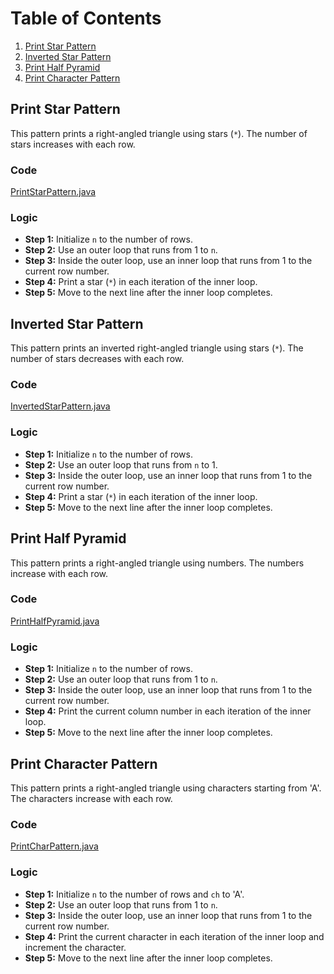 # Table of Contents
1. [Print Star Pattern](#print-star-pattern)
2. [Inverted Star Pattern](#inverted-star-pattern)
3. [Print Half Pyramid](#print-half-pyramid)
4. [Print Character Pattern](#print-character-pattern)

## Print Star Pattern
This pattern prints a right-angled triangle using stars (`*`). The number of stars increases with each row.

### Code
[PrintStarPattern.java](./practice/01PrintStarPattern.java)

### Logic
- **Step 1:** Initialize `n` to the number of rows.
- **Step 2:** Use an outer loop that runs from 1 to `n`.
- **Step 3:** Inside the outer loop, use an inner loop that runs from 1 to the current row number.
- **Step 4:** Print a star (`*`) in each iteration of the inner loop.
- **Step 5:** Move to the next line after the inner loop completes.

## Inverted Star Pattern
This pattern prints an inverted right-angled triangle using stars (`*`). The number of stars decreases with each row.

### Code
[InvertedStarPattern.java](./practice/02InvertedStarPattern.java)

### Logic
- **Step 1:** Initialize `n` to the number of rows.
- **Step 2:** Use an outer loop that runs from `n` to 1.
- **Step 3:** Inside the outer loop, use an inner loop that runs from 1 to the current row number.
- **Step 4:** Print a star (`*`) in each iteration of the inner loop.
- **Step 5:** Move to the next line after the inner loop completes.

## Print Half Pyramid
This pattern prints a right-angled triangle using numbers. The numbers increase with each row.

### Code
[PrintHalfPyramid.java](./practice/03PrintHalfPyramid.java)

### Logic
- **Step 1:** Initialize `n` to the number of rows.
- **Step 2:** Use an outer loop that runs from 1 to `n`.
- **Step 3:** Inside the outer loop, use an inner loop that runs from 1 to the current row number.
- **Step 4:** Print the current column number in each iteration of the inner loop.
- **Step 5:** Move to the next line after the inner loop completes.

## Print Character Pattern
This pattern prints a right-angled triangle using characters starting from 'A'. The characters increase with each row.

### Code
[PrintCharPattern.java](./practice/04PrintCharPattern.java)

### Logic
- **Step 1:** Initialize `n` to the number of rows and `ch` to 'A'.
- **Step 2:** Use an outer loop that runs from 1 to `n`.
- **Step 3:** Inside the outer loop, use an inner loop that runs from 1 to the current row number.
- **Step 4:** Print the current character in each iteration of the inner loop and increment the character.
- **Step 5:** Move to the next line after the inner loop completes.
